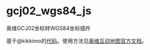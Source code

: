 # gcj02_wgs84_js
奥维GCJ02坐标转WGS84坐标插件

基于@kikkimo的[代码](https://github.com/kikkimo/WgsToGcj完成)。使用方法见[奥维互动地图官方文档](https://www.gpsov.com/appdoc/index.php?id=52)。